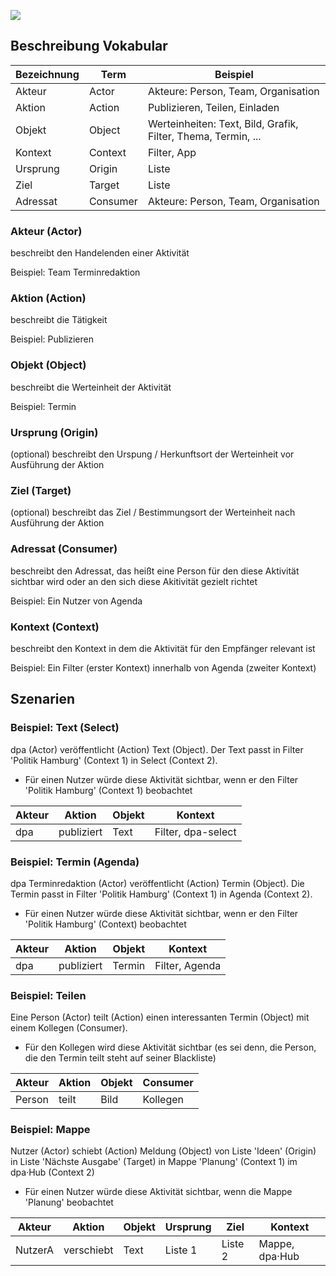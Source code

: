 ![](Spezifikation.png)

## Beschreibung Vokabular

Bezeichnung | Term | Beispiel
---|---|---
Akteur    | Actor    | Akteure: Person, Team, Organisation
Aktion    | Action   | Publizieren, Teilen, Einladen
Objekt    | Object   | Werteinheiten: Text, Bild, Grafik, Filter, Thema, Termin, ...
Kontext   | Context  | Filter, App
Ursprung  | Origin   | Liste
Ziel      | Target   | Liste
Adressat  | Consumer | Akteure: Person, Team, Organisation

### Akteur (Actor)

beschreibt den Handelenden einer Aktivität

Beispiel: Team Terminredaktion

### Aktion (Action)

beschreibt die Tätigkeit

Beispiel: Publizieren

### Objekt (Object)

beschreibt die Werteinheit der Aktivität

Beispiel: Termin

### Ursprung (Origin)

(optional) beschreibt den Urspung / Herkunftsort der Werteinheit vor Ausführung der Aktion

### Ziel (Target)

(optional) beschreibt das Ziel / Bestimmungsort der Werteinheit nach Ausführung der Aktion

### Adressat (Consumer)

beschreibt den Adressat, das heißt eine Person für den diese Aktivität sichtbar wird oder an den sich diese Akitivität gezielt richtet

Beispiel: Ein Nutzer von Agenda

### Kontext (Context)

beschreibt den Kontext in dem die Aktivität für den Empfänger relevant ist

Beispiel: Ein Filter (erster Kontext) innerhalb von Agenda (zweiter Kontext)

## Szenarien

### Beispiel: Text (Select)

dpa (Actor) veröffentlicht (Action) Text (Object). Der Text passt in Filter 'Politik Hamburg' (Context 1) in Select (Context 2).

- Für einen Nutzer würde diese Aktivität sichtbar, wenn er den Filter 'Politik Hamburg' (Context 1) beobachtet

Akteur | Aktion | Objekt | Kontext
---|---|---|---
dpa    | publiziert | Text | Filter, dpa-select

### Beispiel: Termin (Agenda)

dpa Terminredaktion (Actor) veröffentlicht (Action) Termin (Object). Die Termin passt in Filter 'Politik Hamburg' (Context 1) in Agenda (Context 2).

- Für einen Nutzer würde diese Aktivität sichtbar, wenn er den Filter 'Politik Hamburg' (Context) beobachtet

Akteur | Aktion | Objekt | Kontext
---|---|---|---
dpa | publiziert | Termin | Filter, Agenda         

### Beispiel: Teilen

Eine Person (Actor) teilt (Action) einen interessanten Termin (Object) mit einem Kollegen (Consumer).

- Für den Kollegen wird diese Aktivität sichtbar (es sei denn, die Person, die den Termin teilt steht auf seiner Blackliste)

Akteur | Aktion | Objekt | Consumer
---|---|---|---
Person | teilt | Bild | Kollegen

### Beispiel: Mappe
Nutzer (Actor) schiebt (Action) Meldung (Object) von Liste 'Ideen' (Origin) in Liste 'Nächste Ausgabe' (Target) in Mappe 'Planung' (Context 1) im dpa·Hub (Context 2)

- Für einen Nutzer würde diese Aktivität sichtbar, wenn die Mappe 'Planung' beobachtet

Akteur | Aktion | Objekt | Ursprung | Ziel | Kontext
---|---|---|---|---|---
NutzerA | verschiebt | Text | Liste 1 | Liste 2 | Mappe, dpa·Hub